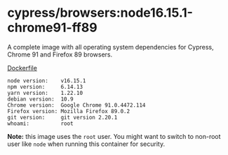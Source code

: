# cypress/browsers:node16.15.1-chrome91-ff89

A complete image with all operating system dependencies for Cypress, Chrome
91 and Firefox 89 browsers.

[Dockerfile](Dockerfile)

```text
node version:    v16.15.1
npm version:     6.14.13
yarn version:    1.22.10
debian version:  10.9
Chrome version:  Google Chrome 91.0.4472.114  
Firefox version: Mozilla Firefox 89.0.2
git version:     git version 2.20.1
whoami:          root
```

**Note:** this image uses the `root` user. You might want to switch to non-root
user like `node` when running this container for security.

